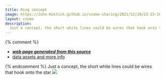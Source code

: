 ```yaml
---
title: Ring concept
image: https://John-Kostick.github.io/vzome-sharing/2021/12/29/23-23-10-Ring-concept/Ring-concept.png
layout: vzome
description:
  Just a concept, the short white lines could be wires that hook onto the star.
---
```


{% comment %}
 - [***web page generated from this source***][post]
 - [data assets and more info][github]

[post]: <https://John-Kostick.github.io/vzome-sharing/2021/12/29/Ring-concept-23-23-10.html>
[github]: <https://github.com/John-Kostick/vzome-sharing/tree/main/2021/12/29/23-23-10-Ring-concept/>
{% endcomment %}
 Just a concept, the short white lines could be wires that hook onto the star
<vzome-viewer style="width: 100%; height: 65vh;"
       src="https://John-Kostick.github.io/vzome-sharing/2021/12/29/23-23-10-Ring-concept/Ring-concept.vZome" >
  <img src="https://John-Kostick.github.io/vzome-sharing/2021/12/29/23-23-10-Ring-concept/Ring-concept.png" />
</vzome-viewer>
